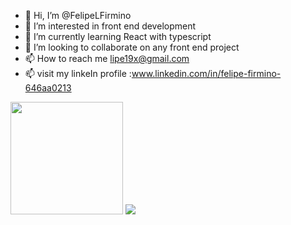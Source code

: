 - 👋 Hi, I’m @FelipeLFirmino
- 👀 I’m interested in front end development 
- 🌱 I’m currently learning React with typescript
- 💞️ I’m looking to collaborate on any front end project
- 📫 How to reach me lipe19x@gmail.com 
- 📫 visit my linkeIn profile :www.linkedin.com/in/felipe-firmino-646aa0213

<img height="180em" widht="48%" src="https://github-readme-stats.vercel.app/api?username=FelipeLFirmino&show_icons=true&hide_border=false&&count_private=true&include_all_commits=true&theme=dracula" />

<img widht="48%" src="https://github-readme-stats.vercel.app/api/top-langs/?username=FelipeLFirmino&theme=dracula" />
